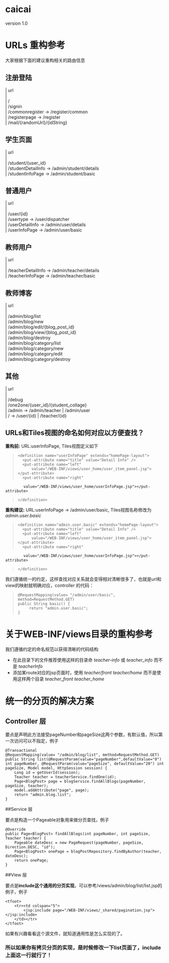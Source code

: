 caicai
======
version 1.0



# URLs 重构参考
大家根据下面的建议重构相关的路由信息

## 注册登陆

| url         
|   
| /            
| /signin      
| /commonregister  -> /register/common   
| /registerpage    -> /register  
| /mail/{randomUrl}/{idString}  


## 学生页面
| url         
|         
| /student/{user_id}         
| /studentDetailInfo -> /admin/student/details         
| /studentInfoPage   -> /admin/student/basic         

## 普通用户
| url          
|         
| /user/{id}         
| /usertype       -> /user/dispatcher         
| /userDetailInfo -> /admin/user/details         
| /userInfoPage   -> /admin/user/basic         

## 教师用户
| url         
|        
| /teacherDetailInfo -> /admin/teacher/details         
| /teacherInfoPage   -> /admin/teacher/basic         

## 教师博客
| url         
|    
| /admin/blog/list         
| /admin/blog/new         
| /admin/blog/edit/{blog_post_id}         
| /admin/blog/view/{blog_post_id}         
| /admin/blog/destroy         
| /admin/blog/category/list         
| /admin/blog/category/new         
| /admin/blog/category/edit         
| /admin/blog/category/destroy         

## 其他
| url         
|         
| /debug         
| /one2one/{user_id}/{student_collage}         
| /admin -> /admin/teacher | /admin/user       
| / -> /user/{id} | /teacher/{id}         

## URLs和Tiles视图的命名如何对应以方便查找？
**重构前:** URL:userInfoPage, Tiles视图定义如下
>     <definition name="userInfoPage" extends="homePage-layout">
>		<put-attribute name="title" value="Detail Info" />
>		<put-attribute name="left"
>			value="/WEB-INF/views/user_home/user_item_panel.jsp"></put-attribute>
>		<put-attribute name="right"
			value="/WEB-INF/views/user_home/userInfoPage.jsp"></put-attribute>
>	  </definition>

**重构建议:** URL:userInfoPage -> /admin/user/basic, Tiles视图名称修改为*admin.user.basic*
>     <definition name="admin.user.basic" extends="homePage-layout">
>		<put-attribute name="title" value="Detail Info" />
>		<put-attribute name="left"
>			value="/WEB-INF/views/user_home/user_item_panel.jsp"></put-attribute>
>		<put-attribute name="right"
			value="/WEB-INF/views/user_home/userInfoPage.jsp"></put-attribute>
>	  </definition>

我们遵循统一的约定，这样查找对应关系就会变得相对清晰很多了，也就是url和view的映射就明确对应，controller 的代码：
>     @RequestMapping(value= "/admin/user/basic", method=RequestMethod.GET)    
>	  public String basic() {    
>          return "admin.user.basic";    
>	  }    

# 关于WEB-INF/views目录的重构参考
我们遵循约定的命名规范以获得清晰的代码结构

* 在此目录下的文件推荐使用这样的目录命 *teacher-info* 或 *teacher_info* 而不是 *teacherInfo*
* 添加某route对应的jsp页面时，使用 *teacher/front*  *teacher/home* 而不是使用这样两个目录 *teacher_front*  *teacher_home*

# 统一的分页的解决方案
## Controller 层

要点是声明此方法接受pageNumber和pageSize这两个参数，有默认值，所以第一次访问可以不指定，例子

    @Transactional
	@RequestMapping(value= "/admin/blog/list", method=RequestMethod.GET)
	public String list(@RequestParam(value="pageNumber",defaultValue="0") int pageNumber, @RequestParam(value="pageSize", defaultValue="20") int pageSize, Model model, HttpSession session) {
		Long id = getUserId(session);
		Teacher teacher = teacherService.findOne(id);
		Page<BlogPost> page = blogService.findAllBlogs(pageNumber, pageSize, teacher);
		model.addAttribute("page", page);
		return "admin.blog.list";
	}
	
##Service 层

要点是构造一个Pageable对象用来做分页查找，例子

    @Override
    public Page<BlogPost> findAllBlogs(int pageNumber, int pageSize, Teacher teacher) {
    	Pageable dateDesc = new PageRequest(pageNumber, pageSize, Direction.DESC, "id"); 
    	Page<BlogPost> onePage = blogPostRepository.findByAuthor(teacher, dateDesc);
    	return onePage;
    }
    
##View 层

要点是**include这个通用的分页实现**，可以参考/views/admin/blog/list/list.jsp的例子，例子

    <tfoot>
    	<tr><td colspan="5">
    		<jsp:include page="/WEB-INF/views/_shared/pagination.jsp"></jsp:include>
    	</td></tr>
    </tfoot>
    
如果有兴趣看看这个源文件，就知道通用性是怎么实现的了。

### 所以如果你有拷贝分页的实现，是时候修改一下list页面了，include上面这一行就行了！

